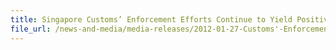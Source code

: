 ```yaml
---
title: Singapore Customs’ Enforcement Efforts Continue to Yield Positive Results
file_url: /news-and-media/media-releases/2012-01-27-Customs'-Enforcement-Results.pdf
---
```

